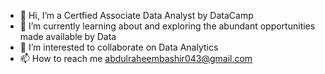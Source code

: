 - 👋 Hi, I’m a Certfied Associate Data Analyst by DataCamp
- 🌱 I’m currently learning about and exploring the abundant opportunities made available by Data
- 👀 I’m interested to collaborate on Data Analytics
- 📫 How to reach me abdulraheembashir043@gmail.com

<!---
Abdulraheembashir043/Abdulraheembashir043 is a ✨ special ✨ repository because its `README.md` (this file) appears on your GitHub profile.
You can click the Preview link to take a look at your changes.
--->
